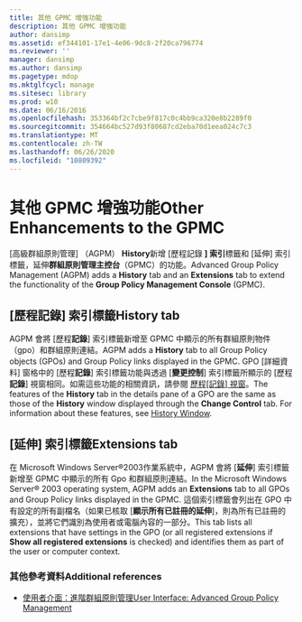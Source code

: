 ```yaml
---
title: 其他 GPMC 增強功能
description: 其他 GPMC 增強功能
author: dansimp
ms.assetid: ef344101-17e1-4e06-9dc8-2f20ca796774
ms.reviewer: ''
manager: dansimp
ms.author: dansimp
ms.pagetype: mdop
ms.mktglfcycl: manage
ms.sitesec: library
ms.prod: w10
ms.date: 06/16/2016
ms.openlocfilehash: 353364bf2c7cbe9f817c0c4bb9ca320e8b2289f0
ms.sourcegitcommit: 354664bc527d93f80687cd2eba70d1eea024c7c3
ms.translationtype: MT
ms.contentlocale: zh-TW
ms.lasthandoff: 06/26/2020
ms.locfileid: "10809392"
---
```

# <span data-ttu-id="30bb0-103">其他 GPMC 增強功能</span><span class="sxs-lookup"><span data-stu-id="30bb0-103">Other Enhancements to the GPMC</span></span>


<span data-ttu-id="30bb0-104">[高級群組原則管理] （AGPM） **History**新增 [歷程記錄 **] 索引**標籤和 [延伸] 索引標籤，延伸**群組原則管理主控台**（GPMC）的功能。</span><span class="sxs-lookup"><span data-stu-id="30bb0-104">Advanced Group Policy Management (AGPM) adds a **History** tab and an **Extensions** tab to extend the functionality of the **Group Policy Management Console** (GPMC).</span></span>

## <span data-ttu-id="30bb0-105">[歷程記錄] 索引標籤</span><span class="sxs-lookup"><span data-stu-id="30bb0-105">History tab</span></span>


<span data-ttu-id="30bb0-106">AGPM 會將 [歷程**記錄**] 索引標籤新增至 GPMC 中顯示的所有群組原則物件（gpo）和群組原則連結。</span><span class="sxs-lookup"><span data-stu-id="30bb0-106">AGPM adds a **History** tab to all Group Policy objects (GPOs) and Group Policy links displayed in the GPMC.</span></span> <span data-ttu-id="30bb0-107">GPO [詳細資料] 窗格中的 [歷程**記錄**] 索引標籤功能與透過 [**變更控制**] 索引標籤所顯示的 [歷程**記錄**] 視窗相同。如需這些功能的相關資訊，請參閱 [歷程[記錄] 視窗](history-window.md)。</span><span class="sxs-lookup"><span data-stu-id="30bb0-107">The features of the **History** tab in the details pane of a GPO are the same as those of the **History** window displayed through the **Change Control** tab. For information about these features, see [History Window](history-window.md).</span></span>

## <span data-ttu-id="30bb0-108">[延伸] 索引標籤</span><span class="sxs-lookup"><span data-stu-id="30bb0-108">Extensions tab</span></span>


<span data-ttu-id="30bb0-109">在 Microsoft Windows Server®2003作業系統中，AGPM 會將 [**延伸**] 索引標籤新增至 GPMC 中顯示的所有 Gpo 和群組原則連結。</span><span class="sxs-lookup"><span data-stu-id="30bb0-109">In the Microsoft Windows Server® 2003 operating system, AGPM adds an **Extensions** tab to all GPOs and Group Policy links displayed in the GPMC.</span></span> <span data-ttu-id="30bb0-110">這個索引標籤會列出在 GPO 中有設定的所有副檔名（如果已核取 [**顯示所有已註冊的延伸**]，則為所有已註冊的擴充），並將它們識別為使用者或電腦內容的一部分。</span><span class="sxs-lookup"><span data-stu-id="30bb0-110">This tab lists all extensions that have settings in the GPO (or all registered extensions if **Show all registered extensions** is checked) and identifies them as part of the user or computer context.</span></span>

### <span data-ttu-id="30bb0-111">其他參考資料</span><span class="sxs-lookup"><span data-stu-id="30bb0-111">Additional references</span></span>

-   [<span data-ttu-id="30bb0-112">使用者介面：進階群組原則管理</span><span class="sxs-lookup"><span data-stu-id="30bb0-112">User Interface: Advanced Group Policy Management</span></span>](user-interface-advanced-group-policy-management.md)

 

 





